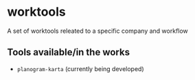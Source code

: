 # worktools
A set of worktools releated to a specific company and workflow

## Tools available/in the works
- `planogram-karta` (currently being developed)